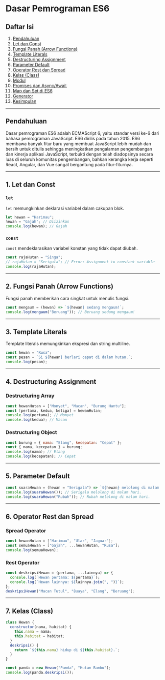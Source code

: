 # Dasar Pemrograman ES6

## Daftar Isi
1. [Pendahuluan](#pendahuluan)
2. [Let dan Const](#1-let-dan-const)
3. [Fungsi Panah (Arrow Functions)](#2-fungsi-panah-arrow-functions)
4. [Template Literals](#3-template-literals)
5. [Destructuring Assignment](#4-destructuring-assignment)
6. [Parameter Default](5-parameter-default)
7. [Operator Rest dan Spread](#6-operator-rest-dan-spread)
8. [Kelas (Class)](#7-kelas-class)
9. [Modul](#modul)
10. [Promises dan Async/Await](#promises-dan-asyncawait)
11. [Map dan Set di ES6](#map-dan-set-di-es6)
12. [Generator](#generator)
13. [Kesimpulan](#kesimpulan)

---

## Pendahuluan
Dasar pemrograman ES6 adalah ECMAScript 6, yaitu standar versi ke-6 dari bahasa pemrograman JavaScript. ES6 dirilis pada tahun 2015. ES6 membawa banyak fitur baru yang membuat JavaScript lebih mudah dan bersih untuk ditulis sehingga meningkatkan pengalaman pengembangan dan kinerja aplikasi JavaScript, terbukti dengan telah diadopsinya secara luas di seluruh komunitas pengembangan, bahkan kerangka kerja seperti React, Angular, dan Vue sangat bergantung pada fitur-fiturnya.

---

## 1. Let dan Const
### `let`
`let` memungkinkan deklarasi variabel dalam cakupan blok.
```js
let hewan = "Harimau";
hewan = "Gajah"; // Diizinkan
console.log(hewan); // Gajah
```

### `const`
`const` mendeklarasikan variabel konstan yang tidak dapat diubah.
```js
const rajaHutan = "Singa";
// rajaHutan = "Serigala"; // Error: Assignment to constant variable
console.log(rajaHutan);
```

---

## 2. Fungsi Panah (Arrow Functions)
Fungsi panah memberikan cara singkat untuk menulis fungsi.
```js
const mengaum = (hewan) => `${hewan} sedang mengaum!`;
console.log(mengaum("Beruang")); // Beruang sedang mengaum!
```

---

## 3. Template Literals
Template literals memungkinkan ekspresi dan string multiline.
```js
const hewan = "Rusa";
const pesan = `Si ${hewan} berlari cepat di dalam hutan.`;
console.log(pesan);
```

---

## 4. Destructuring Assignment
### Destructuring Array
```js
const hewanHutan = ["Monyet", "Macan", "Burung Hantu"];
const [pertama, kedua, ketiga] = hewanHutan;
console.log(pertama); // Monyet
console.log(kedua); // Macan
```

### Destructuring Object
```js
const burung = { nama: "Elang", kecepatan: "Cepat" };
const { nama, kecepatan } = burung;
console.log(nama); // Elang
console.log(kecepatan); // Cepat
```

---

## 5. Parameter Default
```js
const suaraHewan = (hewan = "Serigala") => `${hewan} melolong di malam hari.`;
console.log(suaraHewan()); // Serigala melolong di malam hari.
console.log(suaraHewan("Rubah")); // Rubah melolong di malam hari.
```

---

## 6. Operator Rest dan Spread
### Spread Operator
```js
const hewanHutan = ["Harimau", "Ular", "Jaguar"];
const semuaHewan = ["Gajah", ...hewanHutan, "Rusa"];
console.log(semuaHewan);
```

### Rest Operator
```js
const deskripsiHewan = (pertama, ...lainnya) => {
  console.log(`Hewan pertama: ${pertama}`);
  console.log(`Hewan lainnya: ${lainnya.join(", ")}`);
};
deskripsiHewan("Macan Tutul", "Buaya", "Elang", "Beruang");
```

---

## 7. Kelas (Class)
```js
class Hewan {
  constructor(nama, habitat) {
    this.nama = nama;
    this.habitat = habitat;
  }
  deskripsi() {
    return `${this.nama} hidup di ${this.habitat}.`;
  }
}

const panda = new Hewan("Panda", "Hutan Bambu");
console.log(panda.deskripsi());
```
